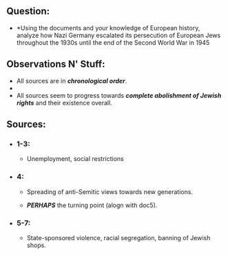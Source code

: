## Question:

- *Using the documents and your knowledge of European history, analyze how Nazi Germany escalated its persecution of European Jews throughout the 1930s until the end of the Second World War in 1945

## Observations N' Stuff:

- All sources are in ***chronological order***.
-
- All sources seem to progress towards ***complete abolishment of Jewish rights*** and their existence overall.

## Sources:

  - ### 1-3:
	 - Unemployment, social restrictions


- ### 4:
	- Spreading of anti-Semitic views towards new generations.

	- ***PERHAPS*** the turning point (alogn with doc5).


- ### 5-7:
	- State-sponsored violence, racial segregation, banning of Jewish shops.

